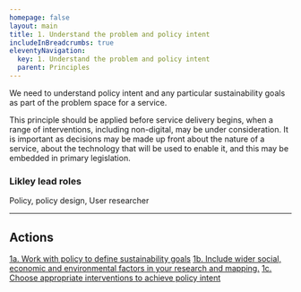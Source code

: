 ```yaml
---
homepage: false
layout: main
title: 1. Understand the problem and policy intent
includeInBreadcrumbs: true
eleventyNavigation:
  key: 1. Understand the problem and policy intent
  parent: Principles
---
```


We need to understand policy intent and any particular sustainability goals as part of the problem space for a service.

<div class="govuk-inset-text app-wcag-callout">
  <p class="govuk-body">This principle should be applied before service delivery begins, when a range of interventions, including non-digital, may be under consideration. It is important as decisions may be made up front about the nature of a service, about the technology that will be used to enable it, and this may be embedded in primary legislation.</p>
</div>

### Likley lead roles

Policy, policy design, User researcher

* * *

## Actions
[1a. Work with policy to define sustainability goals](/principles/actions/1a-work-with-policy-to-define-sustainability-goals)
[1b. Include wider social, economic and environmental factors in your research and mapping.](/principles/actions/1b-Include-wider-social-economic-and-environmental-factors-in-your-research-and-mapping)
[1c. Choose appropriate interventions to achieve policy intent](/principles/actions/1c-choose-appropriate-interventions-to-achieve-policy-intent)




